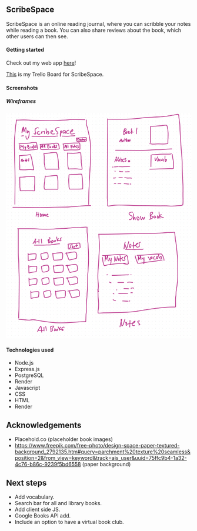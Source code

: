 ## ScribeSpace 
ScribeSpace is an online reading journal, where you can scribble your notes while reading a book. You can also share reviews about the book, which other users can then see. 

#### Getting started
Check out my web app [here](https://scribespace.onrender.com/)! 

[This](https://trello.com/invite/b/0VX8Lv21/ATTI6ad2deda04a0f2a04b188bd44a367d8a7AACF076/project-2-crud-app-scribespace) is my Trello Board for ScribeSpace. 

#### Screenshots

##### Wireframes 
![Wireframe](/static/wireframes-scribespace-14.5.24.png)

#### Technologies used
- Node.js
- Express.js
- PostgreSQL
- Render 
- Javascript
- CSS
- HTML
- Render

## Acknowledgements
- Placehold.co (placeholder book images)
- https://www.freepik.com/free-photo/design-space-paper-textured-background_2792135.htm#query=parchment%20texture%20seamless&position=2&from_view=keyword&track=ais_user&uuid=75ffc9b4-1a32-4c76-b86c-9239f5bd6558 (paper background)

## Next steps
- Add vocabulary.
- Search bar for all and library books.
- Add client side JS. 
- Google Books API add.
- Include an option to have a virtual book club.